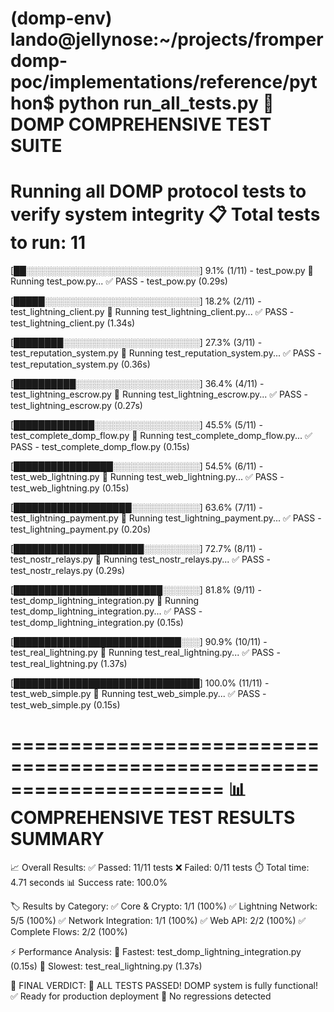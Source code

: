(domp-env) lando@jellynose:~/projects/fromperdomp-poc/implementations/reference/python$   python run_all_tests.py
🎯 DOMP COMPREHENSIVE TEST SUITE
======================================================================
Running all DOMP protocol tests to verify system integrity
📋 Total tests to run: 11
======================================================================

[██░░░░░░░░░░░░░░░░░░░░░░░░░░░░] 9.1% (1/11) - test_pow.py
🧪 Running test_pow.py...
  ✅ PASS - test_pow.py (0.29s)

[█████░░░░░░░░░░░░░░░░░░░░░░░░░] 18.2% (2/11) - test_lightning_client.py
🧪 Running test_lightning_client.py...
  ✅ PASS - test_lightning_client.py (1.34s)

[████████░░░░░░░░░░░░░░░░░░░░░░] 27.3% (3/11) - test_reputation_system.py
🧪 Running test_reputation_system.py...
  ✅ PASS - test_reputation_system.py (0.36s)

[██████████░░░░░░░░░░░░░░░░░░░░] 36.4% (4/11) - test_lightning_escrow.py
🧪 Running test_lightning_escrow.py...
  ✅ PASS - test_lightning_escrow.py (0.27s)

[█████████████░░░░░░░░░░░░░░░░░] 45.5% (5/11) - test_complete_domp_flow.py
🧪 Running test_complete_domp_flow.py...
  ✅ PASS - test_complete_domp_flow.py (0.15s)

[████████████████░░░░░░░░░░░░░░] 54.5% (6/11) - test_web_lightning.py
🧪 Running test_web_lightning.py...
  ✅ PASS - test_web_lightning.py (0.15s)

[███████████████████░░░░░░░░░░░] 63.6% (7/11) - test_lightning_payment.py
🧪 Running test_lightning_payment.py...
  ✅ PASS - test_lightning_payment.py (0.20s)

[█████████████████████░░░░░░░░░] 72.7% (8/11) - test_nostr_relays.py
🧪 Running test_nostr_relays.py...
  ✅ PASS - test_nostr_relays.py (0.29s)

[████████████████████████░░░░░░] 81.8% (9/11) - test_domp_lightning_integration.py
🧪 Running test_domp_lightning_integration.py...
  ✅ PASS - test_domp_lightning_integration.py (0.15s)

[███████████████████████████░░░] 90.9% (10/11) - test_real_lightning.py
🧪 Running test_real_lightning.py...
  ✅ PASS - test_real_lightning.py (1.37s)

[██████████████████████████████] 100.0% (11/11) - test_web_simple.py
🧪 Running test_web_simple.py...
  ✅ PASS - test_web_simple.py (0.15s)

======================================================================
📊 COMPREHENSIVE TEST RESULTS SUMMARY
======================================================================

📈 Overall Results:
  ✅ Passed: 11/11 tests
  ❌ Failed: 0/11 tests
  ⏱️  Total time: 4.71 seconds
  📊 Success rate: 100.0%

🏷️  Results by Category:
  ✅ Core & Crypto: 1/1 (100%)
  ✅ Lightning Network: 5/5 (100%)
  ✅ Network Integration: 1/1 (100%)
  ✅ Web API: 2/2 (100%)
  ✅ Complete Flows: 2/2 (100%)

⚡ Performance Analysis:
  🚀 Fastest: test_domp_lightning_integration.py (0.15s)
  🐌 Slowest: test_real_lightning.py (1.37s)

🎯 FINAL VERDICT:
  🎉 ALL TESTS PASSED! DOMP system is fully functional!
  ✅ Ready for production deployment
  🚀 No regressions detected
